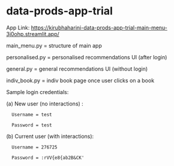 # data-prods-app-trial

App Link: https://kirubhaharini-data-prods-app-trial-main-menu-3j0ohp.streamlit.app/

main_menu.py = structure of main app

personalised.py = personalised recommendations UI (after login)

general.py = general recommendations UI (without login)

indiv_book.py = indiv book page once user clicks on a book


Sample login credentials:

  (a) New user (no interactions) :
  
      Username = test
      
      Password = test
    
  (b) Current user (with interactions):
  
      Username = 276725
      
      Password = :rVV{e8{ab2B&CK'
      
      
